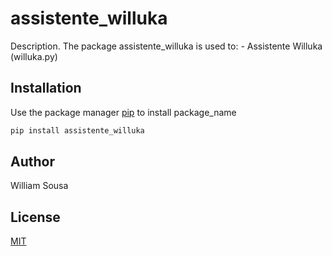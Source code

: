 # assistente_willuka

Description. 
The package assistente_willuka is used to:
	- Assistente Willuka (willuka.py)

## Installation

Use the package manager [pip](https://pip.pypa.io/en/stable/) to install package_name

```bash
pip install assistente_willuka
```

## Author
William Sousa

## License
[MIT](https://choosealicense.com/licenses/mit/)
